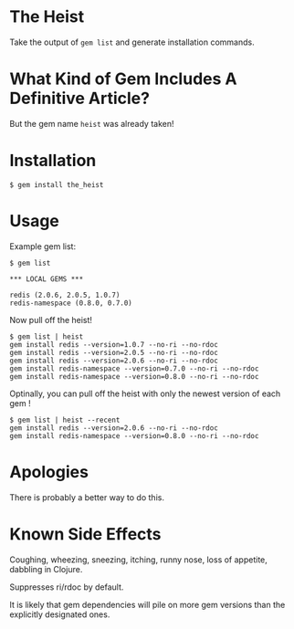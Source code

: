 
The Heist
=========

Take the output of `gem list` and generate installation commands.

What Kind of Gem Includes A Definitive Article?
===============================================

But the gem name `heist` was already taken!

Installation
============

    $ gem install the_heist

Usage
=====

Example gem list:

    $ gem list
    
    *** LOCAL GEMS ***
    
    redis (2.0.6, 2.0.5, 1.0.7)
    redis-namespace (0.8.0, 0.7.0)

Now pull off the heist!

    $ gem list | heist
    gem install redis --version=1.0.7 --no-ri --no-rdoc
    gem install redis --version=2.0.5 --no-ri --no-rdoc
    gem install redis --version=2.0.6 --no-ri --no-rdoc
    gem install redis-namespace --version=0.7.0 --no-ri --no-rdoc
    gem install redis-namespace --version=0.8.0 --no-ri --no-rdoc

Optinally, you can pull off the heist with only the newest version of each gem !

    $ gem list | heist --recent
    gem install redis --version=2.0.6 --no-ri --no-rdoc
    gem install redis-namespace --version=0.8.0 --no-ri --no-rdoc  

Apologies
=========

There is probably a better way to do this.

Known Side Effects
==================

Coughing, wheezing, sneezing, itching, runny nose, loss of appetite, dabbling in Clojure.

Suppresses ri/rdoc by default.

It is likely that gem dependencies will pile on more gem versions than the explicitly designated ones.
